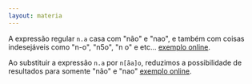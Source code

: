 ```yaml
---
layout: materia
---
```


A expressão regular `n.a` casa com "não" e "nao", e também com coisas indesejáveis como "n-o", "n5o", "n o" e etc...
[exemplo online](http://regexr.com/39ckk "link-externo").


Ao substituir a expressão `n.a` por `n[ãa]o`, reduzimos a possibilidade de resultados para somente "não" e "nao"
[exemplo online](http://regexr.com/39ckt "link-externo").
